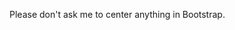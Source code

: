 Please don't ask me to center anything in Bootstrap.

<!---
MrMadium/MrMadium is a ✨ special ✨ repository because its `README.md` (this file) appears on your GitHub profile.
You can click the Preview link to take a look at your changes.
--->
